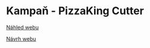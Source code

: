 # Kampaň - PizzaKing Cutter

[Náhled webu](https://pslib-cz.github.io/2023-l4-web-campaign-tomaspacak/)

[Návrh webu](https://www.figma.com/file/BlSPK2kRB12R9HuzwZgjiE/Pac%C3%A1kTom%C3%A1%C5%A1?type=design&node-id=2%3A2&mode=design&t=YH6KMcEejMW6T7Og-1)
